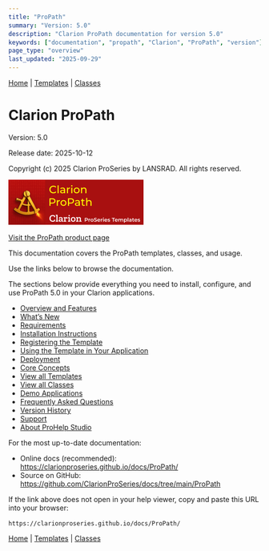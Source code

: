 ```yaml
---
title: "ProPath"
summary: "Version: 5.0"
description: "Clarion ProPath documentation for version 5.0"
keywords: ["documentation", "propath", "Clarion", "ProPath", "version"]
page_type: "overview"
last_updated: "2025-09-29"
---
```


[Home](../index.md) | [Templates](templates/index.md) | [Classes](classes/index.md)

# Clarion ProPath

Version: 5.0

Release date: 2025-10-12

Copyright (c) 2025 Clarion ProSeries by LANSRAD. All rights reserved.


[![ProPath logo](assets/images/ProPath270x90.png)](https://www.clarionproseries.com/html/propath.html)

[Visit the ProPath product page](https://www.clarionproseries.com/html/propath.html)

This documentation covers the ProPath templates, classes, and usage.

Use the links below to browse the documentation.

The sections below provide everything you need to install, configure, and use ProPath 5.0 in your Clarion applications.

- [Overview and Features](overview.md)
- [What’s New](whatsnew.md)
- [Requirements](requirements.md)
- [Installation Instructions](install.md)
- [Registering the Template](template-registration.md)
- [Using the Template in Your Application](template-usage.md)
- [Deployment](deployment.md)
- [Core Concepts](concepts/index.md)
- [View all Templates](templates/index.md)
- [View all Classes](classes/index.md)
- [Demo Applications](demos/index.md)
- [Frequently Asked Questions](faq.md)
- [Version History](version-history.md)
- [Support](support.md)
- [About ProHelp Studio](prohelpstudio.md)

For the most up-to-date documentation:

- Online docs (recommended): https://clarionproseries.github.io/docs/ProPath/
- Source on GitHub: https://github.com/ClarionProSeries/docs/tree/main/ProPath

If the link above does not open in your help viewer, copy and paste this URL into your browser:
```
https://clarionproseries.github.io/docs/ProPath/
```

[Home](../index.md) | [Templates](templates/index.md) | [Classes](classes/index.md)
